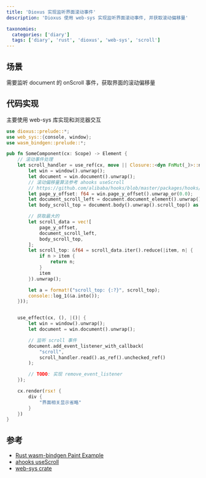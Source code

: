 ```yaml
---
title: 'Dioxus 实现监听界面滚动事件'
description: 'Dioxus 使用 web-sys 实现监听界面滚动事件, 并获取滚动偏移量'

taxonomies:
  categories: ['diary']
  tags: ['diary', 'rust', 'dioxus', 'web-sys', 'scroll']
---
```


## 场景

需要监听 document 的 onScroll 事件，获取界面的滚动偏移量

## 代码实现

主要使用 web-sys 库实现和浏览器交互

```rust
use dioxus::prelude::*;
use web_sys::{console, window};
use wasm_bindgen::prelude::*;

pub fn SomeComponent(cx: Scope) -> Element {
    // 滚动事件处理
    let scroll_handler = use_ref(cx, move || Closure::<dyn FnMut(_)>::new(|e: web_sys::Event| {
        let win = window().unwrap();
        let document = win.document().unwrap();
        // 滚动偏移量算法参考 ahooks useScroll
        // https://github.com/alibaba/hooks/blob/master/packages/hooks/src/useScroll/index.ts#L26
        let page_y_offset: f64 = win.page_y_offset().unwrap_or(0.0);
        let document_scroll_left = document.document_element().unwrap().scroll_top() as f64;
        let body_scroll_top = document.body().unwrap().scroll_top() as f64;

        // 获取最大的
        let scroll_data = vec![
            page_y_offset,
            document_scroll_left,
            body_scroll_top,
        ];
        let scroll_top: &f64 = scroll_data.iter().reduce(|item, n| {
            if n > item {
                return n;
            }
            item
        }).unwrap();

        let a = format!("scroll_top: {:?}", scroll_top);
        console::log_1(&a.into());
    }));


    use_effect(cx, (), |()| {
        let win = window().unwrap();
        let document = win.document().unwrap();

        // 监听 scroll 事件
        document.add_event_listener_with_callback(
            "scroll",
            scroll_handler.read().as_ref().unchecked_ref()
        );

        // TODO: 实现 remove_event_listener
    });

    cx.render(rsx! {
        div {
            "界面相关显示省略"
        }
    })
}
```

## 参考

- [Rust wasm-bindgen Paint Example](https://rustwasm.github.io/wasm-bindgen/examples/paint.html)
- [ahooks useScroll](https://github.com/alibaba/hooks/blob/master/packages/hooks/src/useScroll/index.ts#L26)
- [web-sys crate](https://docs.rs/web-sys)

